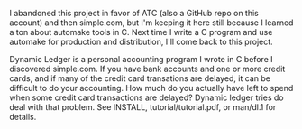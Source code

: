 I abandoned this project in favor of ATC (also a GitHub repo on this account) and then simple.com, but I'm keeping it here still because I learned a ton about automake tools in C. Next time I write a C program and use automake for production and distribution, I'll come back to this project.

Dynamic Ledger is a personal accounting program I wrote in C before I discovered simple.com. If you have bank accounts and one or more credit cards, and if many of the credit card transations are delayed, it can be difficult to do your accounting. How much do you actually have left to spend when some credit card transactions are delayed? Dynamic ledger tries do deal with that problem. See INSTALL, tutorial/tutorial.pdf, or man/dl.1 for details.

